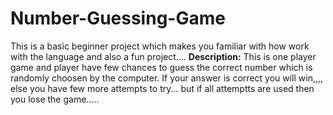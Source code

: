 # Number-Guessing-Game

This is a basic beginner project which makes you familiar with how work with the language and also a fun project....
**Description:**
This is one player game and player have few chances to guess the correct number which is randomly choosen by the computer.
If your answer is correct you will win,,,,
else you have few more attempts to try...
but if all attemptts are used then you lose the game..... 
